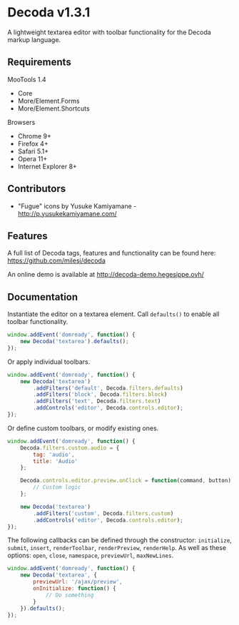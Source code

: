 # Decoda v1.3.1 #

A lightweight textarea editor with toolbar functionality for the Decoda markup language.

## Requirements ##

MooTools 1.4
* Core
* More/Element.Forms
* More/Element.Shortcuts

Browsers
* Chrome 9+
* Firefox 4+
* Safari 5.1+
* Opera 11+
* Internet Explorer 8+

## Contributors ##

* "Fugue" icons by Yusuke Kamiyamane - http://p.yusukekamiyamane.com/

## Features ##

A full list of Decoda tags, features and functionality can be found here: https://github.com/milesj/decoda

An online demo is available at http://decoda-demo.hegesippe.ovh/

## Documentation ##

Instantiate the editor on a textarea element. Call `defaults()` to enable all toolbar functionality.

```javascript
window.addEvent('domready', function() {
    new Decoda('textarea').defaults();
});
```

Or apply individual toolbars.

```javascript
window.addEvent('domready', function() {
    new Decoda('textarea')
        .addFilters('default', Decoda.filters.defaults)
        .addFilters('block', Decoda.filters.block)
        .addFilters('text', Decoda.filters.text)
        .addControls('editor', Decoda.controls.editor);
});
```

Or define custom toolbars, or modify existing ones.

```javascript
window.addEvent('domready', function() {
    Decoda.filters.custom.audio = {
        tag: 'audio',
        title: 'Audio'
    };

    Decoda.controls.editor.preview.onClick = function(command, button) {
        // Custom logic
    };

    new Decoda('textarea')
        .addFilters('custom', Decoda.filters.custom)
        .addControls('editor', Decoda.controls.editor);
});
```

The following callbacks can be defined through the constructor: `initialize`, `submit`, `insert`, `renderToolbar`, `renderPreview`, `renderHelp`.
As well as these options: `open`, `close`, `namespace`, `previewUrl`, `maxNewLines`.

```javascript
window.addEvent('domready', function() {
    new Decoda('textarea', {
        previewUrl: '/ajax/preview',
        onInitialize: function() {
            // Do something
        }
    }).defaults();
});
```